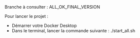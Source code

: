 Branche à consulter : ALL_OK_FINAL_VERSION

Pour lancer le projet : 
  - Démarrer votre Docker Desktop
  - Dans le terminal, lancer la commande suivante : ./start_all.sh
